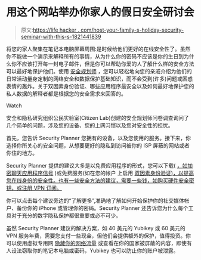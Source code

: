 # 用这个网站举办你家人的假日安全研讨会

> 原文:[https://life hacker . com/host-your-family-s-holiday-security-seminar-with-this-s-1821441839](https://lifehacker.com/host-your-family-s-holiday-security-seminar-with-this-s-1821441839)

将您的家人聚集在笔记本电脑屏幕周围:是时候给他们更好的在线安全性了。虽然你不能做一个演示来解释所有的事情，从为什么你的密码不应该是你的生日到为什么你不应该打开每一封电子邮件，但是你可以帮助你爱的人了解什么样的安全方法可以最好地保护他们。使用 [安全规划师](https://lifehacker.com/the-beginners-guide-to-vpns-1819912770) ，您可以轻松地向您的亲戚介绍为他们的日常活动量身定制的网络安全和数据保护基础知识，而不会受到(许多)问题或困惑表情的轰炸。关于双因素身份验证、哪些应用程序最安全以及如何最好地保护您的私人数据的解释者都是根据您的安全需求来回答的。

Watch

安全和隐私研究组织公民实验室(Citizen Lab)创建的安全规划师问卷调查询问了几个简单的问题，涉及您的设备、您的上网习惯以及您对安全性的担忧。

首先，您告诉 Security Planner 您拥有的设备，以及您使用的服务。接下来，你选择你所关心的安全问题，从想要更好的隐私到访问被你的 ISP 屏蔽的网站或者你住的地方。

Security Planner 提供的建议大多是以免费应用程序的形式，您可以下载( [，如加密聊天应用程序信号](https://lifehacker.com/how-to-use-signal-without-revealing-your-private-phone-1818996580) )或免费服务(如在您的帐户 上启用 [双因素身份验证)，以提高您在线身份的安全性。也有一些安全方法的建议，需要一些钱，如购买硬件安全密钥，或注册 VPN 订阅。](https://lifehacker.com/plug-the-security-holes-in-your-two-factor-authenticati-1798403323)

你可以点击每个建议旁边的“了解更多”,准确地了解如何开始保护你的社交媒体帐户、备份你的 iPhone 或管理你的密码。Security Planner 还告诉您为什么每个工具对于充分的数字隐私保护都很重要或必不可少。

虽然 Security Planner 建议的解决方案，如 40 美元的 Yubikey 或 60 美元的 VPN 服务年费，需要您支付一些现金，但他们会提供额外的保护，值得投资。你可以使用虚拟专用网 [隐藏你的网络流量](https://lifehacker.com/the-beginners-guide-to-vpns-1819912770) 或查看在你的国家被屏蔽的内容，即使有人设法窃取你的笔记本电脑或密码，Yubikey 也可以防止你的账户被泄露。